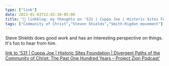 ```yaml
---
type: ["link"]
date: 2023-01-03T12:42:18-05:00
title: "🔗 linkblog: my thoughts on '531 | Cuppa Joe | Historic Sites Foundation | Divergent Paths of the Community of Christ: The Past One Hundred Years – Project Zion Podcast'"
tags: ["Community of Christ","Steven Shields","Smith-Rigdon movement"]
---
```

Steve Shields does good work and has an interesting perspective on things. It's fun to hear from him.  
 

[link to '531 | Cuppa Joe | Historic Sites Foundation | Divergent Paths of the Community of Christ: The Past One Hundred Years – Project Zion Podcast'](http://www.projectzionpodcast.org/podcast/531-cuppa-joe-historic-sites-foundation-divergent-paths-of-the-community-of-christ-the-past-one-hundred-years/)
